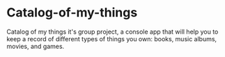 # Catalog-of-my-things
Catalog of my things it's group project, a console app that will help you to keep a record of different types of things you own: books, music albums, movies, and games.
